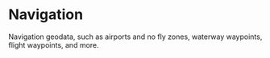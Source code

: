 # Navigation
Navigation geodata, such as airports and no fly zones, waterway waypoints, flight waypoints, and more.